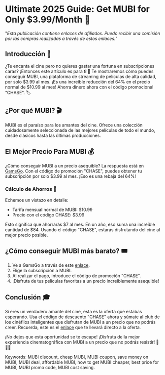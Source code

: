 # Ultimate 2025 Guide: Get MUBI for Only $3.99/Month 🚀

"*Esta publicación contiene enlaces de afiliados. Puedo recibir una comisión por las compras realizadas a través de estos enlaces.*"

## Introducción 🌟

¿Te encanta el cine pero no quieres gastar una fortuna en subscripciones caras? ¡Entonces este artículo es para ti!🎉 Te mostraremos cómo puedes conseguir MUBI, una plataforma de streaming de películas de alta calidad, por solo $3.99 al mes. ¡Es una increíble reducción del 64% en el precio normal de $10.99 al mes! Ahorra dinero ahora con el código promocional "CHASE". 🏷️

## ¿Por qué MUBI? 🎬

MUBI es el paraíso para los amantes del cine. Ofrece una colección cuidadosamente seleccionada de las mejores películas de todo el mundo, desde clásicos hasta las últimas producciones. 

## El Mejor Precio Para MUBI 💰

¿Cómo conseguir MUBI a un precio asequible? La respuesta está en [GamsGo](https://www.gamsgo.com/partner/ykeX7B). Con el código de promoción "CHASE", puedes obtener tu subscripción por solo $3.99 al mes. ¡Eso es una rebaja del 64%! 

### Cálculo de Ahorros 🧮

Echemos un vistazo en detalle:

- Tarifa mensual normal de MUBI: $10.99
- Precio con el código CHASE: $3.99

Esto significa que ahorrarás $7 al mes. En un año, eso suma una increíble cantidad de $84. Usando el código "CHASE", estarás disfrutando del cine al mejor precio posible. 

## ¿Cómo conseguir MUBI más barato? 🎟️

1. Ve a GamsGo a través de este [enlace](https://www.gamsgo.com/partner/ykeX7B). 
2. Elige la subscripción a MUBI.
3. Al realizar el pago, introduce el código de promoción "CHASE". 
4. ¡Disfruta de tus películas favoritas a un precio increíblemente asequible!

## Conclusión 🎓

Si eres un verdadero amante del cine, esta es la oferta que estabas esperando. Usa el código de descuento "CHASE" ahora y súmate al club de los cinéfilos inteligentes que disfrutan de MUBI a un precio que no podrás creer. Recuerda, este es el [enlace](https://www.gamsgo.com/partner/ykeX7B) que te llevará directo a la oferta.

¡No dejes que esta oportunidad se te escape! ¡Disfruta de la mejor experiencia cinematográfica con MUBI a un precio que no podrás resistir! 🎉🎉🎉

Keywords: MUBI discount, cheap MUBI, MUBI coupon, save money on MUBI, MUBI deal, affordable MUBI, how to get MUBI cheaper, best price for MUBI, MUBI promo code, MUBI cost saving.
